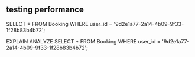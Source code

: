 ## testing performance ##
SELECT *
FROM Booking
WHERE user_id = '9d2e1a77-2a14-4b09-9f33-1f28b83b4b72';

EXPLAIN ANALYZE SELECT * 
FROM Booking 
WHERE user_id = '9d2e1a77-2a14-4b09-9f33-1f28b83b4b72';


